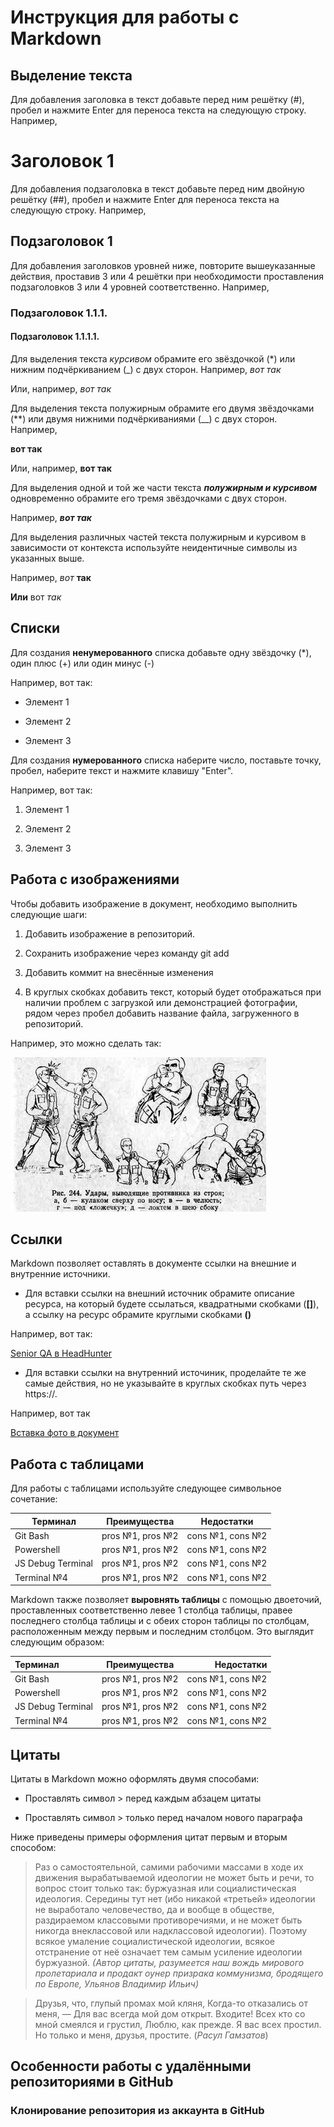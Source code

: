 # Инструкция для работы с Markdown

## Выделение текста

Для добавления заголовка в текст добавьте перед ним решётку (#), пробел и нажмите Enter для переноса текста на следующую строку.
 Например, 
# Заголовок 1

Для добавления подзаголовка в текст добавьте перед ним двойную решётку (##),  пробел и нажмите Enter для переноса текста на следующую строку.
 Например, 
 ## Подзаголовок 1

 Для добавления заголовков уровней ниже, повторите вышеуказанные действия, проставив 3 или 4 решётки при необходимости проставления подзаголовков 3 или 4 уровней соответственно. Например,
 ### Подзаголовок 1.1.1.
 #### Подзаголовок 1.1.1.1.

 Для выделения текста *курсивом* обрамите его звёздочкой (*) или нижним подчёркиванием (_) с двух сторон. 
 Например, *вот так*

 Или, например, _вот так_

 Для выделения текста полужирным обрамите его двумя звёздочками (**) или двумя нижними подчёркиваниями (__) с двух сторон. Например, 

**вот так**

Или, например, __вот так__

Для выделения одной и той же части текста ***полужирным и курсивом*** одновременно обрамите его тремя звёздочками с двух сторон. 

Например, ***вот так***

Для выделения различных частей текста полужирным и курсивом в зависимости от контекста используйте неидентичные символы из указанных выше.

Например, *вот* __так__

**Или** вот *так*

## Списки

Для создания **ненумерованного** списка добавьте одну звёздочку (*), один плюс (+) или один минус (-)

Например, вот так:
* Элемент 1
- Элемент 2
+ Элемент 3

Для создания __нумерованного__ списка наберите число, поставьте точку, пробел, наберите текст и нажмите клавишу "Enter".

Например, вот так:

1. Элемент 1

2. Элемент 2

3. Элемент 3

## Работа с изображениями

Чтобы добавить изображение в документ, необходимо выполнить следующие шаги:

1. Добавить изображение в репозиторий.

2. Сохранить изображение через команду git add

3. Добавить коммит на внесённые изменения

4. В круглых скобках добавить текст, который будет отображаться при наличии проблем с загрузкой или демонстрацией фотографии, рядом через пробел добавить название файла, загруженного в репозиторий.

Например, это можно сделать так:

![.nginx 404 server error](fight.jpg)

## Ссылки

Markdown позволяет оставлять в документе ссылки на внешние и внутренние источники.

+ Для вставки ссылки на внешний источник обрамите описание ресурса, на который будете ссылаться, квадратными скобками (**[]**), а ссылку на ресурс обрамите круглыми скобками **()**

Например, вот так:

[Senior QA в HeadHunter](https://hh.ru/analytics_source/vacancy/54168093?from=vacancy_search_catalog&hhtmFrom=vacancy_search_catalog&query=senior+QA&requestId=1656693386083c14d1c1c771670511de&totalVacancies=510&position=0&source=vacancies)

+ Для вставки ссылки на внутренний источиник, проделайте те же самые действия, но не указывайте в круглых скобках путь через https://.

Например, вот так

[Вставка фото в документ](0486f47862f2e453821cdfc50c5f22e9b6bd0fd0)

## Работа с таблицами

Для работы с таблицами используйте следующее символьное сочетание:

|Терминал  |Преимущества |Недостатки|
|----------|-----------|------------|
|Git Bash | pros №1, pros №2 | cons №1, cons №2 |
|Powershell | pros №1, pros №2 | cons №1, cons №2|
|JS Debug Terminal | pros №1, pros №2 | cons №1, cons №2|
Terminal №4 | pros №1, pros №2 | cons №1, cons №2|

Markdown также позволяет **выровнять таблицы** с помощью двоеточий, проставленных соответственно левее 1 столбца таблицы, правее последнего столбца таблицы и с обеих сторон таблицы по столбцам, расположенным между первым и последним столбцом. Это выглядит следующим образом:

|Терминал  |Преимущества |Недостатки|
|:----------|:-----------:|------------:|
|Git Bash | pros №1, pros №2 | cons №1, cons №2 |
|Powershell | pros №1, pros №2 | cons №1, cons №2|
|JS Debug Terminal | pros №1, pros №2 | cons №1, cons №2|
Terminal №4 | pros №1, pros №2 | cons №1, cons №2|

## Цитаты

Цитаты в Markdown можно оформлять двумя способами:

+ Проставлять символ > перед каждым абзацем цитаты

+ Проставлять символ > только перед началом нового параграфа

Ниже приведены примеры оформления цитат первым и вторым способом:

> Раз о самостоятельной, самими рабочими массами в ходе их движения вырабатываемой идеологии не может быть и речи, то вопрос стоит только так: буржуазная или социалистическая идеология. Середины тут нет (ибо никакой «третьей» идеологии не выработало человечество, да и вообще в обществе, раздираемом классовыми противоречиями, и не может быть никогда внеклассовой или надклассовой идеологии). Поэтому всякое умаление социалистической идеологии, всякое отстранение от неё означает тем самым усиление идеологии буржуазной. 
*(Автор цитаты, разумеется наш вождь мирового пролетариала и продакт оунер призрака коммунизма, бродящего по Европе, Ульянов Владимир Ильич)*

>Друзья, что, глупый промах мой кляня,
>Когда-то отказались от меня, —
>Для вас всегда мой дом открыт. Входите!
>Всех кто со мной смеялся и грустил,
>Люблю, как прежде. Я вас всех простил.
>Но только и меня, друзья, простите.
>(*Расул Гамзатов*)

## Особенности работы с удалёнными репозиториями в GitHub

### Клонирование репозитория из аккаунта в GitHub